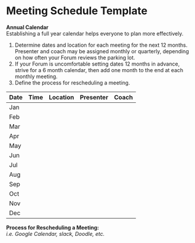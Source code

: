 # Meeting Schedule Template 

**Annual Calendar** <br> 
Establishing a full year calendar helps everyone to plan more effectively.

1. Determine dates and location for each meeting for the next 12 months.  Presenter and coach may be assigned monthly or quarterly, depending on how often your Forum reviews the parking lot.
2. If your Forum is uncomfortable setting dates 12 months in advance, strive for a 6 month calendar, then add one month to the end at each monthly meeting.
3. Define the process for rescheduling a meeting.

| Date | Time | Location | Presenter | Coach | 
| --- | --- | --- | --- | --- | 
| Jan | | | | | 
| Feb | | | | | 
| Mar | | | | |
| Apr | | | | |
| May | | | | |
| Jun | | | | |
| Jul | | | | |
| Aug | | | | |
| Sep | | | | |
| Oct | | | | |
| Nov | | | | |
| Dec | | | | |

**Process for Rescheduling a Meeting:** <br>
*i.e. Google Calendar, slack, Doodle, etc.* 
